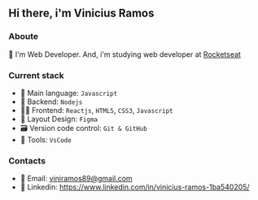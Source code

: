 ## Hi there, i'm Vinicius Ramos

### Aboute
🚀 I'm Web Developer. And, i'm studying web developer at [Rocketseat](https://www.rocketseat.com.br/)

### Current stack

- 💬 Main language: `Javascript`
- 🧱 Backend: `Nodejs`
- 🧑‍💻 Frontend: `Reactjs`, `HTML5`, `CSS3`, `Javascript`
- 🎨 Layout Design: `Figma`
- 🗃️ Version code control: `Git & GitHub`
- 🔨 Tools: `VsCode`

### Contacts

- 📝 Email: viniramos89@gmail.com
- 👷 Linkedin: https://www.linkedin.com/in/vinicius-ramos-1ba540205/
